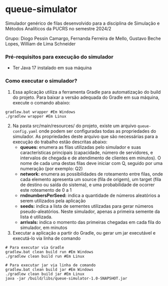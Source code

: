 # queue-simulator
Simulador genérico de filas desenvolvido para a disciplina de Simulação e Métodos Analíticos da PUCRS no semestre 2024/2

Grupo: Diogo Pessin Camargo, Fernanda Ferreira de Mello, Gustavo Beche Lopes, William de Lima Schneider

### Pré-requisitos para execução do simulador
- Ter Java 17 instalado em sua máquina

### Como executar o simulador?
1. Essa aplicação utiliza a ferramenta Gradle para automatização do build do projeto. Para baixar a versão adequada do Gradle em sua máquina, execute o comando abaixo:
```shell
gradlew.bat wrapper #Em Windows
./gradlew wrapper #Em Linux
```
2. Na pasta src/main/resources/ do projeto, existe um arquivo `queue-config.yaml` onde podem ser configuradas todas as propriedades do simulador. As propriedades deste arquivo que são necessárias para a execução do trabalho estão descritas abaixo:
    - **queues:** enumera as filas utilizadas pelo simulador e suas características principais (capacidade, número de servidores, e intervalos de chegada e de atendimento de clientes em minutos). O nome de cada uma destas filas deve iniciar com Q, seguido por uma numeração (por exemplo: Q2)
    - **network:** enumera as possibilidades de roteamento entre filas, onde cada elemento apresenta um source (fila de origem), um target (fila de destino ou saída do sistema), e uma probabilidade de ocorrer este roteamento de 0 a 1
    - **rndnumbersPerSeed:** indica a quantidade de números aleatórios a serem utilizados pela aplicação
    - **seeds:** indica a lista de sementes utilizadas para gerar números pseudo-aleatórios. Neste simulador, apenas a primeira semente da lista é utilizada.
    - **arrivals:** indica o momento das primeiras chegadas em cada fila do simulador, em minutos
2. Executar a aplicação a partir do Gradle, ou gerar um jar executável e executá-lo via linha de comando
```shell
# Para executar via Gradle
gradlew.bat clean build run #Em Windows
./gradlew clean build run #Em Linux

# Para executar jar via linha de comando
gradlew.bat clean build jar #Em Windows
./gradlew clean build jar #Em Linux
java -jar /build/libs/queue-simulator-1.0-SNAPSHOT.jar
```